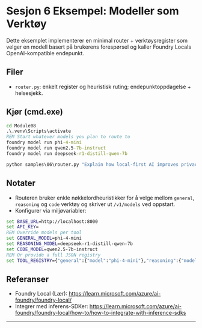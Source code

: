 <!--
CO_OP_TRANSLATOR_METADATA:
{
  "original_hash": "d28c8fdf6c32d02120403c7b4526392b",
  "translation_date": "2025-09-22T20:26:12+00:00",
  "source_file": "Module08/samples/06/README.md",
  "language_code": "no"
}
-->
# Sesjon 6 Eksempel: Modeller som Verktøy

Dette eksemplet implementerer en minimal router + verktøysregister som velger en modell basert på brukerens forespørsel og kaller Foundry Locals OpenAI-kompatible endepunkt.

## Filer
- `router.py`: enkelt register og heuristisk ruting; endepunktoppdagelse + helsesjekk.

## Kjør (cmd.exe)
```cmd
cd Module08
.\.venv\Scripts\activate
REM Start whatever models you plan to route to
foundry model run phi-4-mini
foundry model run qwen2.5-7b-instruct
foundry model run deepseek-r1-distill-qwen-7b

python samples\06\router.py "Explain how local-first AI improves privacy in two sentences."
```

## Notater
- Routeren bruker enkle nøkkelordheuristikker for å velge mellom `general`, `reasoning` og `code` verktøy og skriver ut `/v1/models` ved oppstart.
- Konfigurer via miljøvariabler:
```cmd
set BASE_URL=http://localhost:8000
set API_KEY=
REM Override models per tool
set GENERAL_MODEL=phi-4-mini
set REASONING_MODEL=deepseek-r1-distill-qwen-7b
set CODE_MODEL=qwen2.5-7b-instruct
REM Or provide a full JSON registry
set TOOL_REGISTRY={"general":{"model":"phi-4-mini"},"reasoning":{"model":"deepseek-r1-distill-qwen-7b"},"code":{"model":"qwen2.5-7b-instruct"}}
```

## Referanser
- Foundry Local (Lær): https://learn.microsoft.com/azure/ai-foundry/foundry-local/
- Integrer med inferens-SDKer: https://learn.microsoft.com/azure/ai-foundry/foundry-local/how-to/how-to-integrate-with-inference-sdks

---

